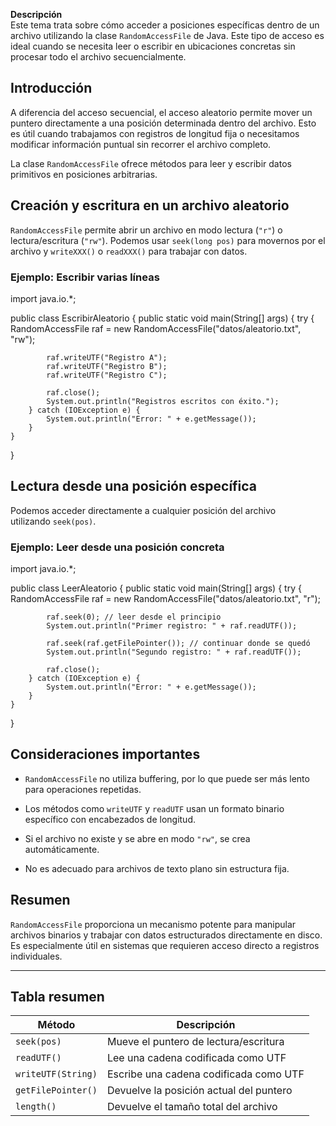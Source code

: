 **Descripción**  
Este tema trata sobre cómo acceder a posiciones específicas dentro de un archivo utilizando la clase `RandomAccessFile` de Java. Este tipo de acceso es ideal cuando se necesita leer o escribir en ubicaciones concretas sin procesar todo el archivo secuencialmente.

## Introducción

A diferencia del acceso secuencial, el acceso aleatorio permite mover un puntero directamente a una posición determinada dentro del archivo. Esto es útil cuando trabajamos con registros de longitud fija o necesitamos modificar información puntual sin recorrer el archivo completo.

La clase `RandomAccessFile` ofrece métodos para leer y escribir datos primitivos en posiciones arbitrarias.

## Creación y escritura en un archivo aleatorio

`RandomAccessFile` permite abrir un archivo en modo lectura (`"r"`) o lectura/escritura (`"rw"`). Podemos usar `seek(long pos)` para movernos por el archivo y `writeXXX()` o `readXXX()` para trabajar con datos.

### Ejemplo: Escribir varias líneas

import java.io.*;

public class EscribirAleatorio {
    public static void main(String[] args) {
        try {
            RandomAccessFile raf = new RandomAccessFile("datos/aleatorio.txt", "rw");

            raf.writeUTF("Registro A");
            raf.writeUTF("Registro B");
            raf.writeUTF("Registro C");

            raf.close();
            System.out.println("Registros escritos con éxito.");
        } catch (IOException e) {
            System.out.println("Error: " + e.getMessage());
        }
    }
}

## Lectura desde una posición específica

Podemos acceder directamente a cualquier posición del archivo utilizando `seek(pos)`.

### Ejemplo: Leer desde una posición concreta

import java.io.*;

public class LeerAleatorio {
    public static void main(String[] args) {
        try {
            RandomAccessFile raf = new RandomAccessFile("datos/aleatorio.txt", "r");

            raf.seek(0); // leer desde el principio
            System.out.println("Primer registro: " + raf.readUTF());

            raf.seek(raf.getFilePointer()); // continuar donde se quedó
            System.out.println("Segundo registro: " + raf.readUTF());

            raf.close();
        } catch (IOException e) {
            System.out.println("Error: " + e.getMessage());
        }
    }
}

## Consideraciones importantes

- `RandomAccessFile` no utiliza buffering, por lo que puede ser más lento para operaciones repetidas.
    
- Los métodos como `writeUTF` y `readUTF` usan un formato binario específico con encabezados de longitud.
    
- Si el archivo no existe y se abre en modo `"rw"`, se crea automáticamente.
    
- No es adecuado para archivos de texto plano sin estructura fija.
    

## Resumen

`RandomAccessFile` proporciona un mecanismo potente para manipular archivos binarios y trabajar con datos estructurados directamente en disco. Es especialmente útil en sistemas que requieren acceso directo a registros individuales.

---

## Tabla resumen

|Método|Descripción|
|---|---|
|`seek(pos)`|Mueve el puntero de lectura/escritura|
|`readUTF()`|Lee una cadena codificada como UTF|
|`writeUTF(String)`|Escribe una cadena codificada como UTF|
|`getFilePointer()`|Devuelve la posición actual del puntero|
|`length()`|Devuelve el tamaño total del archivo|